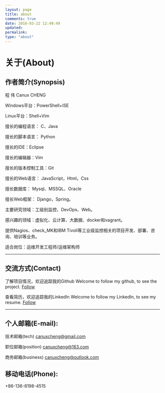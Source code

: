 ```yaml
---
layout: page
title: about
comments: true
date: 2016-03-22 12:49:49
updated:
permalink:
type: "about"
---
```


# **关于(About)**


## 作者简介(Synopsis)

程 伟
Canux CHENG

Windows平台：PowerShell+ISE

Linux平台：Shell+Vim

擅长的编程语言： C、Java

擅长的脚本语言： Python

擅长的IDE：Eclipse

擅长的编辑器：Vim

擅长的版本控制工具：Git

擅长的Web语言： JavaScript，Html，Css

擅长数据库： Mysql、MSSQL、Oracle

擅长Web框架： Django，Spring。

主要研究领域：工级别监控、DevOps、Web。

感兴趣的领域：虚拟化、云计算、大数据、docker和vagrant。

提供Nagios、check_MK和IBM Tivoli等工业级监控相关的项目开发、部署、咨询、培训等业务。

适合岗位：运维开发工程师/运维架构师

***

## 交流方式(Contact)

了解项目情况，欢迎追踪我的Github
Welcome to follow my github, to see the project.
[Follow](https://github.com/crazy-canux)

查看简历，欢迎追踪我的LinkedIn
Welcome to follow my LinkedIn, to see my resume.
[Follow](http://www.linkedin.com/profile/preview?locale=zh_CN&trk=prof-0-sb-preview-primary-button)

***

## 个人邮箱(E-mail):

技术邮箱(tech)
<canuxcheng@gmail.com>

职位邮箱(position)
<canuxcheng@163.com>

商务邮箱(business)
<canuxcheng@outlook.com>

## 移动电话(Phone):

+86-136-8198-4515
